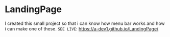# LandingPage
I created this small project so that i can know how menu bar works and how i can make one of these. 
`SEE LIVE`: https://a-dev1.github.io/LandingPage/
